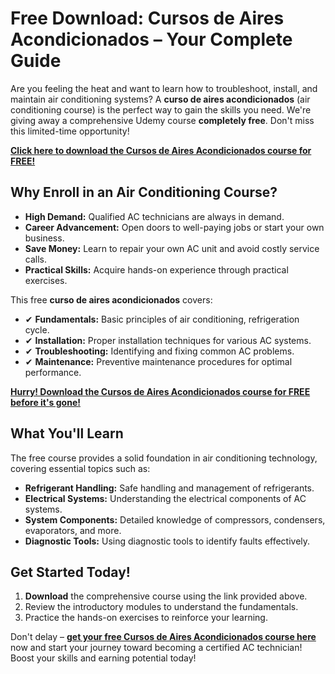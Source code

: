 # Free Download: Cursos de Aires Acondicionados – Your Complete Guide

Are you feeling the heat and want to learn how to troubleshoot, install, and maintain air conditioning systems? A **curso de aires acondicionados** (air conditioning course) is the perfect way to gain the skills you need. We're giving away a comprehensive Udemy course **completely free**. Don't miss this limited-time opportunity!

[**Click here to download the Cursos de Aires Acondicionados course for FREE!**](https://udemywork.com/cursos-de-aires-acondicionados)

## Why Enroll in an Air Conditioning Course?

*   **High Demand:** Qualified AC technicians are always in demand.
*   **Career Advancement:** Open doors to well-paying jobs or start your own business.
*   **Save Money:** Learn to repair your own AC unit and avoid costly service calls.
*   **Practical Skills:** Acquire hands-on experience through practical exercises.

This free **curso de aires acondicionados** covers:

*   ✔ **Fundamentals:** Basic principles of air conditioning, refrigeration cycle.
*   ✔ **Installation:** Proper installation techniques for various AC systems.
*   ✔ **Troubleshooting:** Identifying and fixing common AC problems.
*   ✔ **Maintenance:** Preventive maintenance procedures for optimal performance.

[**Hurry! Download the Cursos de Aires Acondicionados course for FREE before it's gone!**](https://udemywork.com/cursos-de-aires-acondicionados)

## What You'll Learn

The free course provides a solid foundation in air conditioning technology, covering essential topics such as:

*   **Refrigerant Handling:** Safe handling and management of refrigerants.
*   **Electrical Systems:** Understanding the electrical components of AC systems.
*   **System Components:** Detailed knowledge of compressors, condensers, evaporators, and more.
*   **Diagnostic Tools:** Using diagnostic tools to identify faults effectively.

## Get Started Today!

1.  **Download** the comprehensive course using the link provided above.
2.  Review the introductory modules to understand the fundamentals.
3.  Practice the hands-on exercises to reinforce your learning.

Don't delay – **[get your free Cursos de Aires Acondicionados course here](https://udemywork.com/cursos-de-aires-acondicionados)** now and start your journey toward becoming a certified AC technician! Boost your skills and earning potential today!
